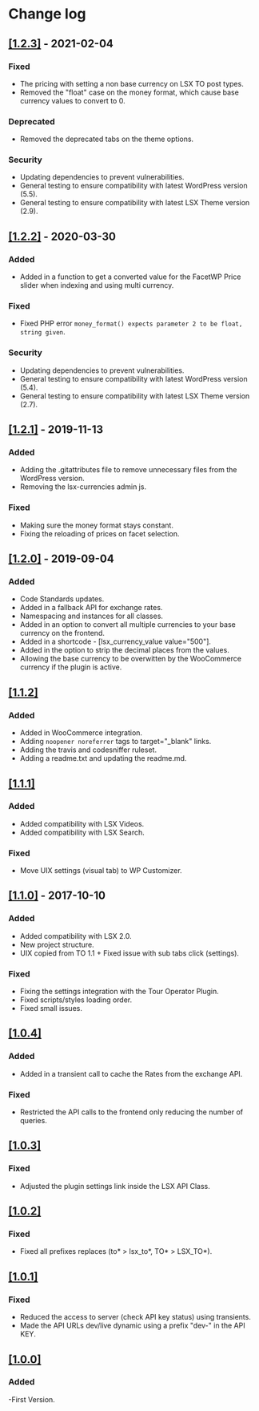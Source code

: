# Change log

## [[1.2.3]](https://github.com/lightspeeddevelopment/lsx-currencies/releases/tag/1.2.3) - 2021-02-04

### Fixed
-	The pricing with setting a non base currency on LSX TO post types.
-   Removed the "float" case on the money format, which cause base currency values to convert to 0.

### Deprecated

-   Removed the deprecated tabs on the theme options.

### Security

-   Updating dependencies to prevent vulnerabilities.
-   General testing to ensure compatibility with latest WordPress version (5.5).
-   General testing to ensure compatibility with latest LSX Theme version (2.9).

## [[1.2.2]](https://github.com/lightspeeddevelopment/lsx-currencies/releases/tag/1.2.2) - 2020-03-30

### Added

-   Added in a function to get a converted value for the FacetWP Price slider when indexing and using multi currency.

### Fixed

-   Fixed PHP error `money_format() expects parameter 2 to be float, string given`.

### Security

-   Updating dependencies to prevent vulnerabilities.
-   General testing to ensure compatibility with latest WordPress version (5.4).
-   General testing to ensure compatibility with latest LSX Theme version (2.7).

## [[1.2.1]](https://github.com/lightspeeddevelopment/lsx-currencies/releases/tag/1.2.1) - 2019-11-13

### Added

-   Adding the .gitattributes file to remove unnecessary files from the WordPress version.
-   Removing the lsx-currencies admin js.

### Fixed

-   Making sure the money format stays constant.
-   Fixing the reloading of prices on facet selection.

## [[1.2.0]](https://github.com/lightspeeddevelopment/lsx-currencies/releases/tag/1.2.0) - 2019-09-04

### Added

-   Code Standards updates.
-   Added in a fallback API for exchange rates.
-   Namespacing and instances for all classes.
-   Added in an option to convert all multiple currencies to your base currency on the frontend.
-   Added in a shortcode - [lsx_currency_value value="500"].
-   Added in the option to strip the decimal places from the values.
-   Allowing the base currency to be overwitten by the WooCommerce currency if the plugin is active.

## [[1.1.2]]()

### Added

-   Added in WooCommerce integration.
-   Adding `noopener noreferrer` tags to target="\_blank" links.
-   Adding the travis and codesniffer ruleset.
-   Adding a readme.txt and updating the readme.md.

## [[1.1.1]]()

### Added

-   Added compatibility with LSX Videos.
-   Added compatibility with LSX Search.

### Fixed

-   Move UIX settings (visual tab) to WP Customizer.

## [[1.1.0]](https://github.com/lightspeeddevelopment/lsx-currencies/releases/tag/1.2.0) - 2017-10-10

### Added

-   Added compatibility with LSX 2.0.
-   New project structure.
-   UIX copied from TO 1.1 + Fixed issue with sub tabs click (settings).

### Fixed

-   Fixing the settings integration with the Tour Operator Plugin.
-   Fixed scripts/styles loading order.
-   Fixed small issues.

## [[1.0.4]]()

### Added

-   Added in a transient call to cache the Rates from the exchange API.

### Fixed

-   Restricted the API calls to the frontend only reducing the number of queries.

## [[1.0.3]]()

### Fixed

-   Adjusted the plugin settings link inside the LSX API Class.

## [[1.0.2]]()

### Fixed

-   Fixed all prefixes replaces (to* > lsx_to*, TO* > LSX_TO*).

## [[1.0.1]]()

### Fixed

-   Reduced the access to server (check API key status) using transients.
-   Made the API URLs dev/live dynamic using a prefix "dev-" in the API KEY.

## [[1.0.0]]()

### Added

-First Version.
